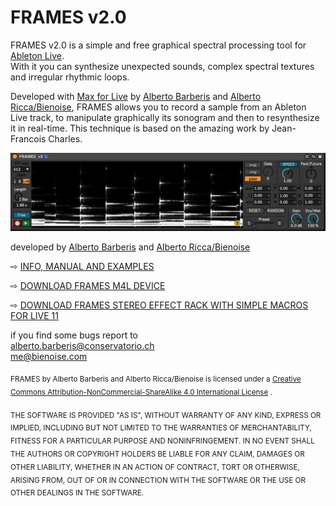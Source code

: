 # FRAMES v2.0


FRAMES v2.0 is a simple and free graphical spectral processing tool for [Ableton Live](https://www.ableton.com/).  
With it you can synthesize unexpected sounds, complex spectral textures and irregular rhythmic loops.

Developed with [Max for Live](https://www.ableton.com/en/live/max-for-live/) by [Alberto Barberis](www.albertobarberis.it) and [Alberto Ricca/Bienoise](www.bienoise.com), FRAMES allows you to record a sample from an Ableton Live track, to manipulate graphically its sonogram and then to resynthesize it in real-time. This technique is based on the amazing work by Jean-Francois Charles.


![alt text](https://github.com/albertobarberis/FRAMES/blob/master/frames_v2_pic1.png)

developed by [Alberto Barberis](www.albertobarberis.it) and [Alberto Ricca/Bienoise](www.bienoise.com)

&#8680; [INFO, MANUAL AND EXAMPLES](https://albertobarberis.github.io/FRAMES/)

&#8680; [DOWNLOAD FRAMES M4L DEVICE](https://github.com/albertobarberis/FRAMES/blob/master/FRAMES_v2.0.amxd)

&#8680; [DOWNLOAD FRAMES STEREO EFFECT RACK WITH SIMPLE MACROS FOR LIVE 11](https://github.com/albertobarberis/FRAMES/blob/master/FRAMES%20stereo%20rack%20Live%2011%20Project.zip)

if you find some bugs report to  
alberto.barberis@conservatorio.ch  
me@bienoise.com

<sub> FRAMES by Alberto Barberis and Alberto Ricca/Bienoise is licensed under a [Creative Commons Attribution-NonCommercial-ShareAlike 4.0 International License](http://creativecommons.org/licenses/by-nc-sa/4.0/) . <sub>
  
<sub>THE SOFTWARE IS PROVIDED "AS IS", WITHOUT WARRANTY OF ANY KIND, EXPRESS OR IMPLIED, INCLUDING BUT NOT LIMITED TO THE WARRANTIES OF MERCHANTABILITY, FITNESS FOR A PARTICULAR PURPOSE AND NONINFRINGEMENT. IN NO EVENT SHALL THE AUTHORS OR COPYRIGHT HOLDERS BE LIABLE FOR ANY CLAIM, DAMAGES OR OTHER LIABILITY, WHETHER IN AN ACTION OF CONTRACT, TORT OR OTHERWISE, ARISING FROM, OUT OF OR IN CONNECTION WITH THE SOFTWARE OR THE USE OR OTHER DEALINGS IN THE SOFTWARE.<sub>
